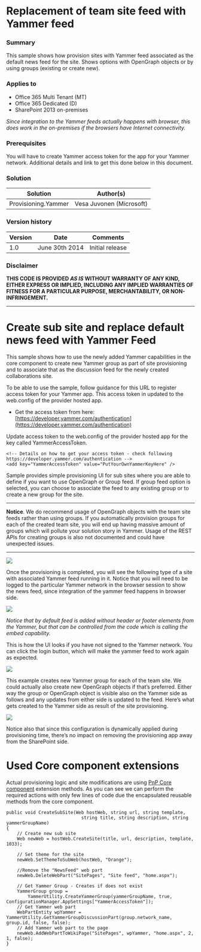 # Replacement of team site feed with Yammer feed #

### Summary ###
This sample shows how provision sites with Yammer feed associated as the default news feed for the site. Shows options with OpenGraph objects or by using groups (existing or create new).

### Applies to ###
-  Office 365 Multi Tenant (MT)
-  Office 365 Dedicated (D)
-  SharePoint 2013 on-premises

*Since integration to the Yammer feeds actually happens with browser, this does work in the on-premises if the browsers have Internet connectivity.*

### Prerequisites ###
You will have to create Yammer access token for the app for your Yammer network. Additional details and link to get this done below in this document.

### Solution ###
Solution | Author(s)
---------| ----------
Provisioning.Yammer | Vesa Juvonen (Microsoft)

### Version history ###
Version  | Date | Comments
---------| -----| --------
1.0  | June 30th 2014 | Initial release

### Disclaimer ###
**THIS CODE IS PROVIDED *AS IS* WITHOUT WARRANTY OF ANY KIND, EITHER EXPRESS OR IMPLIED, INCLUDING ANY IMPLIED WARRANTIES OF FITNESS FOR A PARTICULAR PURPOSE, MERCHANTABILITY, OR NON-INFRINGEMENT.**


----------

# Create sub site and replace default news feed with Yammer Feed #
This sample shows how to use the newly added Yammer capabilities in the core component to create new Yammer group as part of site provisioning and to associate that as the discussion feed for the newly created collaborations site. 

To be able to use the sample, follow guidance for this URL to register access token for your Yammer app. This access token in updated to the web.config of the provider hosted app.

- Get the access token from here: [https://developer.yammer.com/authentication](https://developer.yammer.com/authentication)

Update access token to the web.config of the provider hosted app for the key called YammerAccessToken.

	<!-- Details on how to get your access token - check following https://developer.yammer.com/authentication -->
	<add key="YammerAccessToken" value="PutYourOwnYammerKeyHere" />

Sample provides simple provisioning UI for sub sites where you are able to define if you want to use OpenGraph or Group feed. If group feed option is selected, you can choose to associate the feed to any existing group or to create a new group for the site.


----------
**Notice**. We do recommend usage of OpenGraph objects with the team site feeds rather than using groups. If you automatically provision groups for each of the created team site, you will end up having massive amount of groups which will pollute your solution story in Yammer. Usage of the REST APIs for creating groups is also not documented and could have unexpected issues.  

----------

![](http://i.imgur.com/n7G6tUJ.png)

Once the provisioning is completed, you will see the following type of a site with associated Yammer feed running in it. Notice that you will need to be logged to the particular Yammer network in the browser session to show the news feed, since integration of the yammer feed happens in browser side. 

![](http://i.imgur.com/NH4WMdL.png)

*Notice that by default feed is added without header or footer elements from the Yammer, but that can be controlled from the code which is calling the embed capability.*

This is how the UI looks if you have not signed to the Yammer network. You can click the login button, which will make the yammer feed to work again as expected.

![](http://i.imgur.com/ITVpzXL.png)

This example creates new Yammer group for each of the team site. We could actually also create new OpenGraph objects if that’s preferred. Either way the group or OpenGraph object is visible also on the Yammer side as follows and any updates from either side is updated to the feed. Here’s what gets created to the Yammer side as result of the site provisioning. 

![](http://i.imgur.com/FwMqzxY.png)

Notice also that since this configuration is dynamically applied during provisioning time, there’s no impact on removing the provisioning app away from the SharePoint side.

# Used Core component extensions #

Actual provisioning logic and site modifications are using [PnP Core component](https://github.com/OfficeDev/PnP/tree/master/OfficeDevPnP.Core) extension methods. As you can see we can perform the required actions with only few lines of code due the encapsulated reusable methods from the core component.

	public void CreateSubSite(Web hostWeb, string url, string template, 
	                            string title, string description, string yammerGroupName)
	{
	    // Create new sub site
	    Web newWeb = hostWeb.CreateSite(title, url, description, template, 1033);
	
	    // Set theme for the site
	    newWeb.SetThemeToSubWeb(hostWeb, "Orange");
	
	    //Remove the "NewsFeed" web part
	    newWeb.DeleteWebPart("SitePages", "Site feed", "home.aspx");
	
	    // Get Yammer Group - Creates if does not exist
	    YammerGroup group = 
	        YammerUtility.CreateYammerGroup(yammerGroupName, true, ConfigurationManager.AppSettings["YammerAccessToken"]);
	    // Get Yammer web part
	    WebPartEntity wpYammer = YammerUtility.GetYammerGroupDiscussionPart(group.network_name, group.id, false, false);
	    // Add Yammer web part to the page
	    newWeb.AddWebPartToWikiPage("SitePages", wpYammer, "home.aspx", 2, 1, false);
	}


